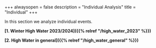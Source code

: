 +++
alwaysopen = false
description = "Individual Analysis"
title = "Individual"
+++

In this section we analyze individual events.

**[1. Winter High Water 2023/2024]({{% relref "/high_water_2023" %}})**

**[2. High Water in general]({{% relref "/high_water_general" %}})**